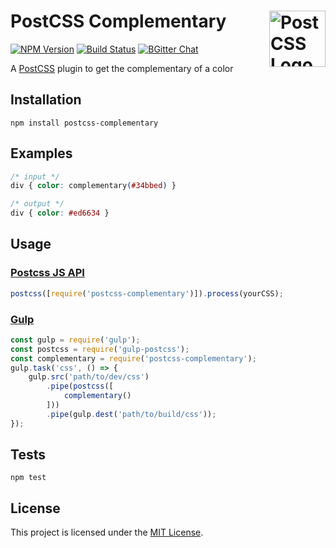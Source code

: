 # PostCSS Complementary [<img src="https://postcss.github.io/postcss/logo.svg" alt="PostCSS Logo" width="90" height="90" align="right">](https://github.com/postcss/postcss)
[![NPM Version](https://img.shields.io/npm/v/postcss-complementary.svg)](https://www.npmjs.com/package/postcss-complementary)
[![Build Status](https://travis-ci.org/arpadHegedus/postcss-complementary.svg?branch=master)](https://travis-ci.org/arpadHegedus/postcss-complementary)
[![BGitter Chat](https://img.shields.io/badge/chat-gitter-blue.svg)](https://gitter.im/postcss/postcss)

A [PostCSS](https://github.com/postcss/postcss) plugin to get the complementary of a color


## Installation

```
npm install postcss-complementary
```

## Examples

```css
/* input */
div { color: complementary(#34bbed) }
```
```css
/* output */
div { color: #ed6634 }
```

## Usage

### [Postcss JS API](https://github.com/postcss/postcss#js-api)

```js
postcss([require('postcss-complementary')]).process(yourCSS);
```

### [Gulp](https://github.com/gulpjs/gulp)

```js
const gulp = require('gulp');
const postcss = require('gulp-postcss');
const complementary = require('postcss-complementary');
gulp.task('css', () => {
    gulp.src('path/to/dev/css')
        .pipe(postcss([
            complementary()
        ]))
        .pipe(gulp.dest('path/to/build/css'));
});
```

## Tests

```
npm test
```

## License
This project is licensed under the [MIT License](./LICENSE).
